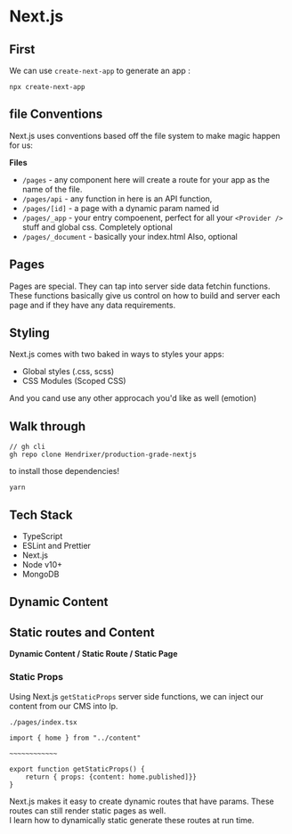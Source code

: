 # Next.js

## First
We can use `create-next-app` to generate an app :
```
npx create-next-app
```

## file Conventions
Next.js uses conventions based off the file system to make magic happen for us:

**Files**
- `/pages` - any component here will create a route for your app as the name of the file.  
- `/pages/api` - any function in here is an API function,
- `/pages/[id]` - a page with a dynamic param named id
- `/pages/_app` - your entry compoenent, perfect for all your `<Provider />` stuff and global css. Completely optional
- `/pages/_document` - basically your index.html Also, optional

## Pages
Pages are special. They can tap into server side data fetchin functions. These functions basically give us control on how to build and server each page and if they have any data requirements.

## Styling 
Next.js comes with two baked in ways to styles your apps:
- Global styles (.css, scss)
- CSS Modules (Scoped CSS)	

And you cand use any other approcach you'd like as well (emotion)

## Walk through

```
// gh cli
gh repo clone Hendrixer/production-grade-nextjs
```

to install those dependencies!
```
yarn
```

## Tech Stack 
- TypeScript
- ESLint and Prettier
- Next.js
- Node v10+
- MongoDB

## Dynamic Content

## Static routes and Content
**Dynamic Content / Static Route / Static Page**

### Static Props
Using Next.js `getStaticProps` server side functions, we can inject our content from our CMS into lp.
```
./pages/index.tsx

import { home } from "../content"

~~~~~~~~~~~~

export function getStaticProps() {
	return { props: {content: home.published]}} 
}
```

Next.js makes it easy to create dynamic routes that have params. These routes can still render static pages as well.  
I learn how to dynamically static generate these routes at run time. 


